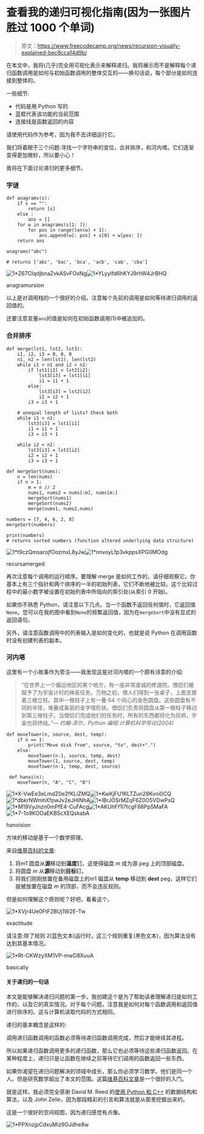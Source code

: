# 查看我的递归可视化指南(因为一张图片胜过 1000 个单词)

> 原文：<https://www.freecodecamp.org/news/recursion-visually-explained-bec8cca14d9b/>

在本文中，我将(几乎)完全用可视化表示来解释递归。我将展示而不是解释每个递归函数调用是如何与初始函数调用的整体交互的——换句话说，每个部分是如何连接到整体的。

一些细节:

*   代码是用 Python 写的
*   蓝框代表该功能的当前范围
*   连接线是函数返回的内容

请使用代码作为参考，因为我不去详细运行它。

我们将着眼于三个问题:寻找一个字符串的变位，合并排序，和河内塔。它们逐渐变得更加微妙，所以要小心！

我将在下面讨论递归的更多细节。

### 字谜

```
def anagrams(s):
    if s == "":
        return [s]
    else :
        ans = []
    for w in anagrams(s[1: ]):
        for pos in range(len(w) + 1):
            ans.append(w[: pos] + s[0] + w[pos: ])
    return ans

anagrams("abc")

# returns ['abc', 'bac', 'bca', 'acb', 'cab', 'cba']
```

![1*Z67ClqdjbnaZvkASvFOxNg](img/76416caa595e65ce8edfba9adedd1a08.png)![1*YLyylfd6hKYJ9rhW4JrBHQ](img/85373d279678be097a24ac0d78619e80.png)

anagramursion

以上是对调用栈的一个很好的介绍。注意每个先前的调用是如何等待递归调用的返回值的。

还要注意变量`ans`的值是如何在初始函数调用(1)中被追加的。

### 合并排序

```
def merge(lst1, lst2, lst3):
    i1, i2, i3 = 0, 0, 0
    n1, n2 = len(lst1), len(lst2)
    while i1 < n1 and i2 < n2:
        if lst1[i1] < lst2[i2]:
            lst3[i3] = lst1[i1]
            i1 = i1 + 1
        else:
            lst3[i3] = lst2[i2]
            i2 = i2 + 1
        i3 = i3 + 1

    # unequal length of lists? Check both
    while i1 < n1: 
        lst3[i3] = lst1[i1]
        i1 = i1 + 1
        i3 = i3 + 1

    while i2 < n2:
        lst3[i3] = lst2[i2]
        i2 = i2 + 1
        i3 = i3 + 1

def mergeSort(nums):
    n = len(nums)
    if n > 1:
        m = n // 2
        nums1, nums2 = nums[:m], nums[m:]
        mergeSort(nums1)
        mergeSort(nums2)
        merge(nums1, nums2,nums)

numbers = [7, 4, 6, 2, 8]
mergeSort(numbers)

print(numbers)
# returns sorted numbers (function altered underlying data structure)
```

![1*t9czQmsarojfOozmxL8yJw](img/b2d3389f3935cbb1302e185aa65c4b13.png)![1*nnvoyLfp3vkppsXPG0MOdg](img/653a355790b0221f3092f144e0bcf00a.png)

recursamerged

再次注意每个调用的运行顺序。要理解 merge 是如何工作的，请仔细观察它。你基本上有三个指针和两个排序的一半的初始列表，它们不断地被比较。这个比较过程中的最小数字被设置在初始列表中所指向的索引处(从索引 0 开始)。

如果你不熟悉 Python，请注意以下几点。当一个函数不返回任何值时，它返回值`None`。您可以在我的图中看到`None`的频繁返回值，因为在`mergeSort`中没有显式的返回语句。

另外，请注意函数调用中的列表输入是如何变化的，也就是说 Python 在调用函数时没有创建列表的副本。

### 河内塔

这里有一个小故事作为旁注——我发现这是对河内塔的一个颇有诗意的介绍:

> “在世界上一个偏远地区的某个地方，有一座非常虔诚的修道院。僧侣们被赋予了为宇宙计时的神圣任务。万物之初，僧人们得到一张桌子，上面支撑着三根立柱。其中一根柱子上有一叠 64 个同心的金色圆盘。这些圆盘有不同的半径，堆叠成美丽的金字塔形状。僧侣们负责将圆盘从第一根柱子移动到第三根柱子。当僧侣们完成他们的任务时，所有的东西都将化为灰烬，宇宙也将终结。”— *约翰·泽尔，Python 编程:计算机科学导论(2004)*

```
def moveTower(n, source, dest, temp):
    if n == 1:
        print("Move disk from", source, "to", dest+".")
    else:
        moveTower(n-1, source, temp, dest)
        moveTower(1, source, dest, temp)
        moveTower(n-1, temp, dest, source)

 def hanoi(n):
    moveTower(n, "A", "C", "B")
```

![1*X-VwEe3eLmdZ0e2fKLiZMQ](img/2fa55c54b20c0240428b960477762055.png)![1*KwKjFU1KLTZun28Kvni0CQ](img/395c0fee5e78e367dcb2807cc7a0e352.png)![1*dbkrNWmhXfpwJv2eJHINhA](img/3c5947ceeec19d25aac61e609d5709f7.png)![1*IBrJOSrMZqF6Z0O5VDwPsQ](img/90f69b8dc9354d072519c62f2fa34784.png)![1*M19VyJnzn0mPfE4-CuFAcg](img/ce175ac78a69bf03388c678846d8dd37.png)![1*AKUhFf1l7tcgF88Pp5MaFA](img/41a216e70b764a7c90cfff42457eba47.png)![1*7-1o9KOOaEKBScXEQskabA](img/457023a642071804e8a211ae09a4082b.png)

hanoision

方块的移动是基于一个数学原理。

来自[维基百科的文章](https://en.wikipedia.org/wiki/Tower_of_Hanoi):

1.  将*m*1 圆盘从**源**移动到**温度**钉。这使得磁盘 *m* 成为源 peg 上的顶部磁盘。
2.  将圆盘 *m* 从**源**移动到**目标**钉。
3.  将我们刚刚放置在备用磁盘上的*m*1 磁盘从 **temp** 移动到 **dest** peg，这样它们就被放置在磁盘 *m* 的顶部，而不会违反规则。

但是如何理解这个原则呢？好吧，看看这个。

![1*XVjr4Ue0FtF2BUj1W2E-Tw](img/aab3b9da44b10e74c33800bbdb9403cb.png)

exactitude

请注意:除了规则 2(蓝色文本)运行时，这三个规则重复(黑色文本)，因为算法没有达到其基本情况。

![1*Rt-CKWzyXM1VP-mwD8XuuA](img/2333a9e13891c1af8a5e65bce460d32a.png)

basically

#### 关于递归的一句话

本文是能够解决递归问题的第一步。我创建这个是为了帮助读者理解递归是如何工作的，以及它的真实情况。对于每个问题，注意我是如何对每个函数调用和返回值进行排序的。这与计算机读取代码的方式相同。

递归的基本概念是这样的:

调用递归函数调用的函数必须等待递归函数调用完成，然后才能继续其进程。

所以如果递归函数调用更多的递归函数，那么它也必须等待这些递归函数返回。在某种程度上，递归只是让函数在继续之前等待它们调用的函数返回一些东西。

如果你渴望在递归问题解决的领域中成长，那么你必须学习数学。他们是同一个人。但是研究数学超出了本文的范围。这篇[维基百科文章](https://en.wikipedia.org/wiki/Mathematical_induction)是一个很好的入门。

就是这样。我必须完全感谢 David M. Reed 的[使用 Python 和 C++](https://www.amazon.com/gp/product/1590282337/ref=oh_aui_detailpage_o01_s00?ie=UTF8&psc=1) 的数据结构和算法，以及 John Zelle，因为那段精彩的引言和算法就是从那里挖掘出来的。

这是一个很好的空间视图，因为递归感觉有点像。

![1*PPXnzjpCdxuMiz9OJdhe8w](img/3104b1badb6416fb2a78f20f77868326.png)